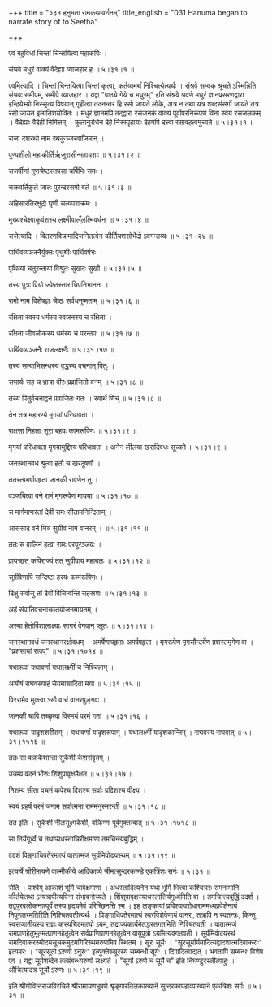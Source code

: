 +++
title = "०३१ हनुमता रामकथावर्णनम्"
title_english = "031 Hanuma began to narrate story of to Seetha"

+++


एवं बहुविधां चिन्तां चिन्तयित्वा महाकपिः ।  

संश्रवे मधुरं वाक्यं वैदेह्या व्याजहार ह  ॥  ५।३१।१ ॥   

एवमित्यादि । चिन्तां चिन्तयित्वा चिन्तां कृत्वा, कर्तव्यमर्थं
निश्चित्येत्यर्थः । संश्रवे सम्यक् श्रूचते ऽस्मिन्निति संश्रवः समीपम्,
समीपे व्याजहार । यद्वा "पाठ्ये गेये च मधुरम्" इति संश्रवे श्रवणे मधुरं
ज्ञानप्रसरणद्वारा इन्द्रियेभ्यो निस्सृत्य विषयान् गृहीत्वा तदनन्तरं हि
रसो जायते लोके, अत्र न तथा यत्र शब्दसंसर्गो जायते तत्र रसो जायत
इत्यतिशयोक्तिः । मधुरं ज्ञानमपि तद्द्वारा रसजनकं वाक्यं पूर्वापरनिरूपणं
विना स्वयं रसजलकम् । वैदेह्याः वैदेही निमित्तम् । कुलानुरोधेन देहे
निस्स्पृहायाः देहमपि दत्त्वा रसावहत्वमुच्यते  ॥  ५।३१।१ ॥   

  

राजा दशरथो नाम रथकुञ्जरवाजिमान् ।  

पुण्यशीलो महाकीर्तिर्ऋजुरासीन्महायशाः  ॥  ५।३१।२ ॥   

राजर्षीणां गुणश्रेष्टस्तपसा चर्षिभिः समः ।  

चक्रवर्तिकुले जातः पुरन्दरसमो बले  ॥  ५।३१।३ ॥   

अहिसारतिरक्षुद्रौ घृणी सत्यपराक्रमः ।  

मुख्यश्चेक्ष्वाकुवंशस्य लक्ष्मीवाल्ँलक्ष्मिवर्धनः  ॥  ५।३१।४ ॥   

राजेत्यादि । वितरणविक्रमादिजनितत्वेन कीर्तियशसोर्भेदो ऽवगन्तव्यः  ॥ 
५।३१।२४ ॥   

  

पार्थिवव्यञ्जनैर्युक्तः पृथुश्रीः पार्थिवर्षभः ।  

पृथिव्यां चतुरन्तायां विश्रुतः सुखदः सुखी  ॥  ५।३१।५ ॥   

तस्य पुत्रः प्रियो ज्येष्ठस्ताराधिपनिभाननः ।  

रामो नाम विशेषज्ञः श्रेष्ठः सर्वधनुष्मताम्  ॥  ५।३१।६ ॥   

रक्षिता स्वस्य धर्मस्य स्वजनस्य च रक्षिता ।  

रक्षिता जीवलोकस्य धर्मस्य च परन्तपः  ॥  ५।३१।७ ॥   

पार्थिवव्यञ्जनैः राजलक्षणैः  ॥  ५।३१।५७ ॥   

  

तस्य सत्याभिसन्धस्य वृद्धस्य वचनात् पितुः ।  

सभार्यः सह च भ्रात्रा वीरः प्रव्राजितो वनम्  ॥  ५।३१।८ ॥   

तस्य पितुर्वचनाद्वनं प्रव्राजितः गतः । स्वार्थे णिच्  ॥  ५।३१।८ ॥   

  

तेन तत्र महारण्ये मृगयां परिधावता ।  

राक्षसा निहताः शूरा बहवः कामरूपिणः  ॥  ५।३१।९ ॥   

मृगयां परिधावता मृगयामुद्दिश्य परिधावता । अनेन लीलया खरादिवधः सूच्यते  ॥ 
५।३१।९ ॥   

  

जनस्थानवधं श्रुत्वा हतौ च खरदूषणौ ।  

ततस्त्वमर्षापहृता जानकी रावणेन तु ।  

वञ्जयित्वा वने रामं मृगरूपेण मायया  ॥  ५।३१।१० ॥   

स मार्गमाणस्तां देवीं रामः सीतामनिन्दिताम् ।  

आससाद वने मित्रं सुग्रीवं नाम वानरम् ।  ॥  ५।३१।११ ॥   

ततः स वालिनं हत्वा रामः परपुरञ्जयः ।  

प्रायच्छत् कपिराज्यं तत् सुग्रीवाय महाबलः  ॥  ५।३१।१२ ॥   

सुग्रीवेणापि सन्दिष्टा हरयः कामरूपिणः ।  

दिक्षु सर्वासु तां देवीं विचिन्वन्ति सहस्रशः  ॥  ५।३१।१३ ॥   

अहं संपातिवचनाच्छतयोजनमायतम् ।  

अस्या हेतोर्विशालाक्ष्याः सागरं वेगवान् प्लुतः  ॥  ५।३१।१४ ॥   

जनस्थानवधं जनस्थानरक्षोवधम् । अमर्षेणापहृताः अमर्षपहृता । मृगरूपेण
मृगसौन्दर्येण प्रशस्तमृगेण वा । "प्रशंसायां रूपप्"  ॥  ५।३१।१०१४ ॥   

  

यथारूपां यथावर्णां यथालक्ष्मीं च निश्चिताम् ।  

अश्रौषं राघवस्याहं सेयमासादिता मया  ॥  ५।३१।१५ ॥   

विररामैव मुक्त्वा ऽसौ वाचं वानरपुङ्गवः ।  

जानकी चापि तच्छृत्वा विस्मयं परमं गता  ॥  ५।३१।१६ ॥   

यथारूपां यादृशशरीराम् । यथावर्णां यादृशरूपाम् । यथालक्ष्मीं
यादृशकान्तिम् । राघवस्य राघवात्  ॥  ५।३१।१५१६ ॥   

  

ततः सा वक्रकेशान्ता सुकेशी केशसंवृतम् ।  

उन्नम्य वदनं भीरुः शिंशुपावृक्षमैक्षत  ॥  ५।३१।१७ ॥   

निशम्य सीता वचनं कपेश्च दिशश्च सर्वाः प्रदिशश्च वीक्ष्य ।  

स्वयं प्रहर्षं परमं जगाम सर्वात्मना राममनुस्मरन्ती  ॥  ५।३१।१८ ॥   

तत इति । सुकेशी नीलसूक्ष्मकेशी, वक्रिम्णः पूर्वमुक्तत्वात्  ॥ 
५।३१।१७१८ ॥   

  

सा तिर्यगूर्ध्वं च तथाप्यधस्तान्निरीक्षमाणा तमचिन्त्यबुद्धिम् ।  

ददर्श पिङ्गाधिपतेरमात्यं वातात्मजं सूर्यमिवोदयस्थम्  ॥  ५।३१।१९ ॥   

इत्यार्षे श्रीरीमायणे वाल्मीकीये आदिकाव्ये श्रीमत्सुन्दरकाण्डे एकत्रिंशः
सर्गः  ॥  ५।३१ ॥   

सेति । पार्श्वम् आकाशं भूमिं चावेक्षमाणा । अधस्तादित्यनेन यथा भूमिं
भित्त्वा कश्चिन्नरः रामनामानि कीर्तयेत्तथा ऽन्यत्रापीत्यपिना
संभावनोच्यते । शिंशुपावृक्षस्याधस्तात्तिर्यगूर्ध्वमिति वा ।
तमचिन्त्यबुद्धिं ददर्श । तद्वपुरवलोकनात्पूर्वं तस्य हृदयमेवं
परिच्छिनत्ति स्म । इह लङ्कायां प्रविश्यावरोधाराममध्यप्रवेशेनायं
निपुणतरमतिरिति निश्चितवतीत्यर्थः । पिङ्गाधिपतेरमात्यं स्वरविशेषेणायं
वानरः, तत्रापि न स्वतन्त्रः, किन्तु स्वसजातीयस्य राज्ञः कस्यचिदमात्यो
ऽयम्, तद्राज्यकार्यमेतद्धस्तगतमिति निश्चितवती । वातात्मजं
रामप्राणहेतुभूतमत्प्राणनहेतुत्वेन सर्वप्राणिप्राणनहेतुत्वेन वायुपुत्रो
ऽयमित्यवगतवती । सूर्यमिवोदयस्थं रामदिवाकरस्योदयसूचकमुदयगिरिस्थमरुणमिव
स्थितम् । सूरः सूर्यः । "सूरसूर्यार्यमादित्यद्वादशात्मदिवाकराः" इत्यमरः
। "सूरसूतो ऽरुणो ऽनुरुः" इत्युक्तेस्सूरस्य सम्बन्धी सूर्यः ।
दिगादित्वाद्यत् । भवतापि सम्बन्धः विशेष एव । यद्वा सूर्यशब्देन
तत्संबन्ध्यरुणो लक्ष्यते । "सूर्यो ऽरुणे च सूर्ये च" इति
निघण्टुरस्तीत्याहुः । औचित्यादत्र सूर्यो ऽरुणः  ॥  ५।३१।१९ ॥   

इति श्रीगोविन्दराजविरचिते श्रीरामायणभूषणे श्रृङ्गारतिलकाख्याने
सुन्दरकाण्डाव्याख्याने एकत्रिंशः सर्गः  ॥  ५।३१ ॥   


